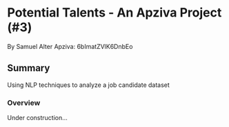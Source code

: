 # Potential Talents - An Apziva Project (#3)
By Samuel Alter
Apziva: 6bImatZVlK6DnbEo

## Summary<a name='summary'></a>
Using NLP techniques to analyze a job candidate dataset

### Overview

Under construction...

